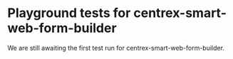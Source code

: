 # Playground tests for centrex-smart-web-form-builder
We are still awaiting the first test run for centrex-smart-web-form-builder.
